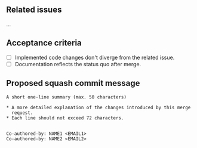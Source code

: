 ## Related issues

<!-- Issues that are closed by or related to this merge request, e.g. "Closes XXX" or "Related to XXX" -->

...

## Acceptance criteria

<!-- Criteria for the MR to be considered mergeable -->

- [ ] Implemented code changes don't diverge from the related issue.
- [ ] Documentation reflects the status quo after merge.

## Proposed squash commit message

<!--
A proposed message for the eventual squashed commit.
Please stick to the following pattern:

- A short one-line summary (max. 50 characters).
- A blank line.
- A detailed explanation of the changes introduced by this merge request.
  Each line should not exceed 72 characters.
- Two blank lines
- A list of co-authors, each starting with Co-authored-by:
*********1*********2*********3*********4*********5*********6*********7** (<-- Ruler for line width assistance)
-->
```
A short one-line summary (max. 50 characters)

* A more detailed explanation of the changes introduced by this merge
  request.
* Each line should not exceed 72 characters.


Co-authored-by: NAME1 <EMAIL1>
Co-authored-by: NAME2 <EMAIL2>
```
<!--
*********1*********2*********3*********4*********5*********6*********7** (<-- Ruler for line width assistance)
-->
